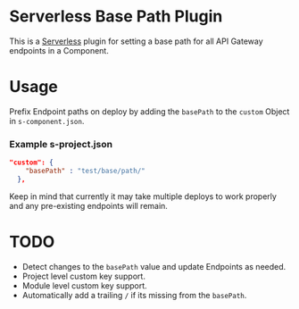 # Serverless Base Path Plugin

This is a [Serverless](https://serverless.com) plugin for setting a base path for all API Gateway endpoints in a Component.


# Usage

Prefix Endpoint paths on deploy by adding the `basePath` to the `custom` Object in `s-component.json`.

### Example s-project.json
```json
"custom": {
    "basePath" : "test/base/path/"
  },
```

Keep in mind that currently it may take multiple deploys to work properly and any pre-existing endpoints will remain.


# TODO

- Detect changes to the `basePath` value and update Endpoints as needed.
- Project level custom key support.
- Module level custom key support.
- Automatically add a trailing `/` if its missing from the `basePath`.

